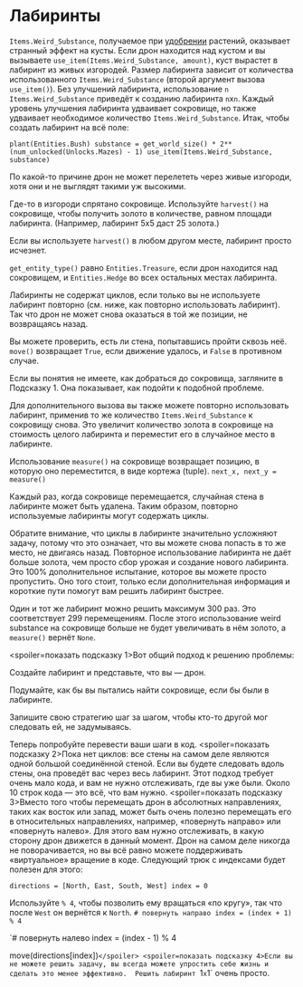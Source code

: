 # Лабиринты
`Items.Weird_Substance`, получаемое при [удобрении](docs/unlocks/fertilizer.md) растений, оказывает странный эффект на кусты. Если дрон находится над кустом и вы вызываете `use_item(Items.Weird_Substance, amount)`, куст вырастет в лабиринт из живых изгородей.
Размер лабиринта зависит от количества использованного `Items.Weird_Substance` (второй аргумент вызова `use_item()`).
Без улучшений лабиринта, использование `n` `Items.Weird_Substance` приведёт к созданию лабиринта `n`x`n`. Каждый уровень улучшения лабиринта удваивает сокровище, но также удваивает необходимое количество `Items.Weird_Substance`. 
Итак, чтобы создать лабиринт на всё поле:

`plant(Entities.Bush)
substance = get_world_size() * 2**(num_unlocked(Unlocks.Mazes) - 1)
use_item(Items.Weird_Substance, substance)`


По какой-то причине дрон не может перелететь через живые изгороди, хотя они и не выглядят такими уж высокими.

Где-то в изгороди спрятано сокровище. Используйте `harvest()` на сокровище, чтобы получить золото в количестве, равном площади лабиринта. (Например, лабиринт 5x5 даст 25 золота.)

Если вы используете `harvest()` в любом другом месте, лабиринт просто исчезнет.

`get_entity_type()` равно `Entities.Treasure`, если дрон находится над сокровищем, и `Entities.Hedge` во всех остальных местах лабиринта.

Лабиринты не содержат циклов, если только вы не используете лабиринт повторно (см. ниже, как повторно использовать лабиринт). Так что дрон не может снова оказаться в той же позиции, не возвращаясь назад.

Вы можете проверить, есть ли стена, попытавшись пройти сквозь неё. 
`move()` возвращает `True`, если движение удалось, и `False` в противном случае.

Если вы понятия не имеете, как добраться до сокровища, загляните в Подсказку 1. Она показывает, как подойти к подобной проблеме.


Для дополнительного вызова вы также можете повторно использовать лабиринт, применив то же количество `Items.Weird_Substance` к сокровищу снова. 
Это увеличит количество золота в сокровище на стоимость целого лабиринта и переместит его в случайное место в лабиринте.

Использование `measure()` на сокровище возвращает позицию, в которую оно переместится, в виде кортежа (tuple).
`next_x, next_y = measure()`

Каждый раз, когда сокровище перемещается, случайная стена в лабиринте может быть удалена. Таким образом, повторно используемые лабиринты могут содержать циклы.

Обратите внимание, что циклы в лабиринте значительно усложняют задачу, потому что это означает, что вы можете снова попасть в то же место, не двигаясь назад.
Повторное использование лабиринта не даёт больше золота, чем просто сбор урожая и создание нового лабиринта.
Это 100% дополнительное испытание, которое вы можете просто пропустить.
Оно того стоит, только если дополнительная информация и короткие пути помогут вам решить лабиринт быстрее.

Один и тот же лабиринт можно решить максимум 300 раз. Это соответствует 299 перемещениям. После этого использование weird substance на сокровище больше не будет увеличивать в нём золото, а `measure()` вернёт `None`.

<spoiler=показать подсказку 1>Вот общий подход к решению проблемы:

Создайте лабиринт и представьте, что вы — дрон.

Подумайте, как бы вы пытались найти сокровище, если бы были в лабиринте.

Запишите свою стратегию шаг за шагом, чтобы кто-то другой мог следовать ей, не задумываясь.

Теперь попробуйте перевести ваши шаги в код.
</spoiler>
<spoiler=показать подсказку 2>Пока нет циклов: все стены на самом деле являются одной большой соединённой стеной. Если вы будете следовать вдоль стены, она проведёт вас через весь лабиринт.
Этот подход требует очень мало кода, и вам не нужно отслеживать, где вы уже были. Около 10 строк кода — это всё, что вам нужно.</spoiler>
<spoiler=показать подсказку 3>Вместо того чтобы перемещать дрон в абсолютных направлениях, таких как восток или запад, может быть очень полезно перемещать его в относительных направлениях, например, «повернуть направо» или «повернуть налево». Для этого вам нужно отслеживать, в какую сторону дрон движется в данный момент. Дрон на самом деле никогда не поворачивается, но вы всё равно можете поддерживать «виртуальное» вращение в коде.
Следующий трюк с индексами будет полезен для этого:

`directions = [North, East, South, West]
index = 0`

Используйте `% 4`, чтобы позволить ему вращаться «по кругу», так что после `West` он вернётся к `North`.
`# повернуть направо
index = (index + 1) % 4`

`# повернуть налево
index = (index - 1) % 4

move(directions[index])`</spoiler>
<spoiler=показать подсказку 4>Если вы не можете решить задачу, вы всегда можете упростить себе жизнь и сделать это менее эффективно. 
Решить лабиринт `1`x`1` очень просто.</spoiler>